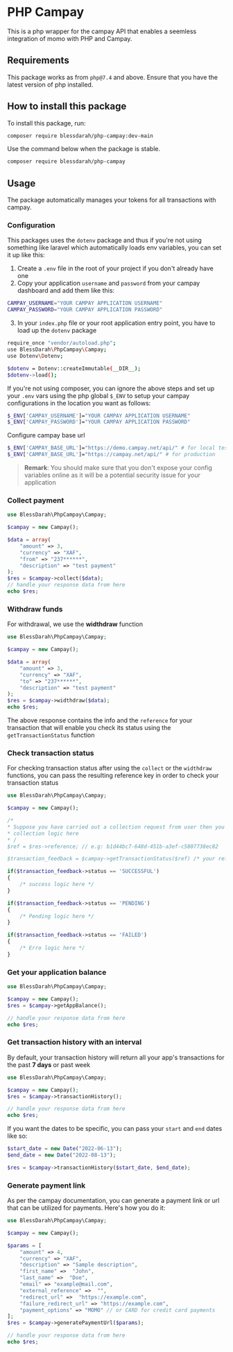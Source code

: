 # PHP Campay

This is a php wrapper for the campay API that enables a seemless integration of momo with PHP and Campay.

## Requirements

This package works as from `php@7.4` and above. Ensure that you have the latest version of php
installed.

## How to install this package

To install this package, run:

```bash
composer require blessdarah/php-campay:dev-main
```

Use the command below when the package is stable.

```bash
composer require blessdarah/php-campay
```

## Usage

The package automatically manages your tokens for all transactions with campay.

### Configuration

This packages uses the `dotenv` package and thus if you're not using something like laravel which automatically loads
env variables, you can set it up like this:

1. Create a `.env` file in the root of your project if you don't already have one
2. Copy your application `username` and `password` from your campay dashboard and add them like this:

```bash
CAMPAY_USERNAME="YOUR CAMPAY APPLICATION USERNAME"
CAMPAY_PASSWORD="YOUR CAMPAY APPLICATION PASSWORD"
```

3. In your `index.php` file or your root application entry point, you have to load up the `dotenv` package

```bash
require_once "vendor/autoload.php";
use BlessDarah\PhpCampay\Campay;
use Dotenv\Dotenv;

$dotenv = Dotenv::createImmutable(__DIR__);
$dotenv->load();
```

If you're not using composer, you can ignore the above steps and set up your `.env` vars using the php global `$_ENV` to setup your campay
configurations in the location you want as follows:

```bash
$_ENV['CAMPAY_USERNAME']="YOUR CAMPAY APPLICATION USERNAME"
$_ENV['CAMPAY_PASSWORD']="YOUR CAMPAY APPLICATION PASSWORD"
```

Configure campay base url 
```bash
$_ENV['CAMPAY_BASE_URL']="https://demo.campay.net/api/" # for local testing or
$_ENV['CAMPAY_BASE_URL']="https://campay.net/api/" # for production
```

> **Remark**: You should make sure that you don't expose your config variables
> online as it will be a potential security issue for your application

### Collect payment

```php
use BlessDarah\PhpCampay\Campay;

$campay = new Campay();

$data = array(
    "amount" => 3,
    "currency" => "XAF",
    "from" => "237******",
    "description" => "test payment"
);
$res = $campay->collect($data);
// handle your response data from here
echo $res;
```

### Withdraw funds

For withdrawal, we use the **widthdraw** function

```php
use BlessDarah\PhpCampay\Campay;

$campay = new Campay();

$data = array(
    "amount" => 3,
    "currency" => "XAF",
    "to" => "237******",
    "description" => "test payment"
);
$res = $campay->widthdraw($data);
echo $res;

```

The above response contains the info and the `reference` for your transaction that will enable you check its status using the `getTransactionStatus` function

### Check transaction status

For checking transaction status after using the `collect` or the `widthdraw` functions,
you can pass the resulting reference key in order to check your transaction status

```php
use BlessDarah\PhpCampay\Campay;

$campay = new Campay();

/*
* Suppose you have carried out a collection request from user then you can
* collection logic here
* /
$ref = $res->reference; // e.g: b1d44bc7-648d-451b-a3ef-c5807738ec82

$transaction_feedback = $campay->getTransactionStatus($ref) /* your reference code */

if($transaction_feedback->status == 'SUCCESSFUL')
{
    /* success logic here */
}

if($transaction_feedback->status == 'PENDING')
{
    /* Pending logic here */
}

if($transaction_feedback->status == 'FAILED')
{
    /* Erro logic here */
}
```

### Get your application balance

```php
use BlessDarah\PhpCampay\Campay;

$campay = new Campay();
$res = $campay->getAppBalance();

// handle your response data from here
echo $res;
```

### Get transaction history with an interval

By default, your transaction history will return all your app's transactions for the past **7 days** or past week

```php
use BlessDarah\PhpCampay\Campay;

$campay = new Campay();
$res = $campay->transactionHistory();

// handle your response data from here
echo $res;
```

If you want the dates to be specific, you can pass your `start` and `end` dates like so:

```php
$start_date = new Date("2022-06-13");
$end_date = new Date("2022-08-13");

$res = $campay->transactionHistory($start_date, $end_date);
```

### Generate payment link

As per the campay documentation, you can generate a payment link or url that can be utilized
for payments. Here's how you do it:

```php
use BlessDarah\PhpCampay\Campay;

$campay = new Campay();

$params = [
    "amount" => 4,
    "currency" => "XAF",
    "description" => "Sample description",
    "first_name" =>  "John",
    "last_name" =>  "Doe",
    "email" => "example@mail.com",
    "external_reference" =>  "",
    "redirect_url" =>  "https://example.com",
    "failure_redirect_url" => "https://example.com",
    "payment_options" => "MOMO" // or CARD for credit card payments
];
$res = $campay->generatePaymentUrl($params);

// handle your response data from here
echo $res;
```
